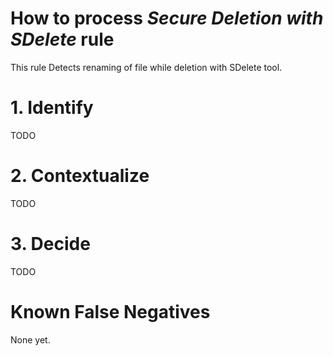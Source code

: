 # How to process *Secure Deletion with SDelete* rule
This rule Detects renaming of file while deletion with SDelete tool.

# 1. Identify
TODO

# 2. Contextualize
TODO

# 3. Decide
TODO

# Known False Negatives
None yet.
